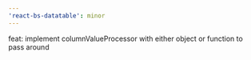 ```yaml
---
'react-bs-datatable': minor
---
```


feat: implement columnValueProcessor with either object or function to pass around
